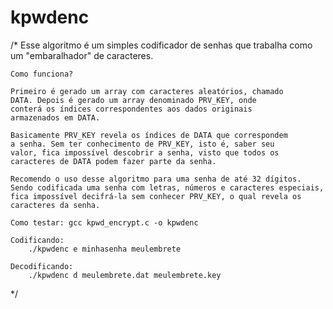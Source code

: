 # kpwdenc
/*
	Esse algoritmo é um simples codificador de senhas
	que trabalha como um "embaralhador" de caracteres.
	
	Como funciona?
	
	Primeiro é gerado um array com caracteres aleatórios, chamado
	DATA. Depois é gerado um array denominado PRV_KEY, onde
	conterá os índices correspondentes aos dados originais
	armazenados em DATA.
	
	Basicamente PRV_KEY revela os índices de DATA que correspondem
	a senha. Sem ter conhecimento de PRV_KEY, isto é, saber seu
	valor, fica impossível descobrir a senha, visto que todos os
	caracteres de DATA podem fazer parte da senha.
	
	Recomendo o uso desse algoritmo para uma senha de até 32 dígitos.
	Sendo codificada uma senha com letras, números e caracteres especiais,
	fica impossível decifrá-la sem conhecer PRV_KEY, o qual revela os
	caracteres da senha.
	
	Como testar: gcc kpwd_encrypt.c -o kpwdenc
	
	Codificando:
		./kpwdenc e minhasenha meulembrete
		
	Decodificando:
		./kpwdenc d meulembrete.dat meulembrete.key
*/
